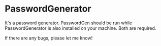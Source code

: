 # PasswordGenerator
It's a password generator. PasswordGen should be run while PasswordGenerator is also installed on your machine. Both are required.

If there are any bugs, please let me know!
